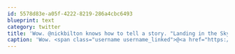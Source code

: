 ```yaml
---
id: 5578d83e-a05f-4222-8219-286a4cbc6493
blueprint: text
category: twitter
title: 'Wow. @nickbilton knows how to tell a story. "Landing in the Sky" @Medium ow.ly/2043Ex'
caption: 'Wow. <span class="username username_linked">@<a href="https://twitter.com/nickbilton" title="Nick Bilton">nickbilton</a></span> knows how to tell a story. "Landing in the Sky" <span class="username username_linked">@<a href="https://twitter.com/Medium" title="Medium">Medium</a></span> <a href="http://ow.ly/2043Ex" title="http://ow.ly/2043Ex" class="link link_untco">ow.ly/2043Ex</a>'
---
```

